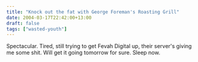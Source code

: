 ```yaml
---
title: "Knock out the fat with George Foreman's Roasting Grill"
date: 2004-03-17T22:42:00+13:00
draft: false
tags: ["wasted-youth"]
---
```


 Spectacular. Tired, still trying to get Fevah Digital up, their server's giving me some shit. Will get it going tomorrow for sure. Sleep now. 